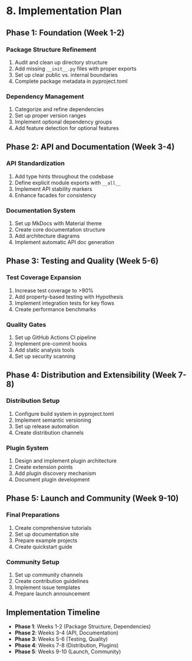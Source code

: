 # 8. Implementation Plan

## Phase 1: Foundation (Week 1-2)

### Package Structure Refinement
1. Audit and clean up directory structure
2. Add missing `__init__.py` files with proper exports
3. Set up clear public vs. internal boundaries
4. Complete package metadata in pyproject.toml

### Dependency Management
1. Categorize and refine dependencies
2. Set up proper version ranges
3. Implement optional dependency groups
4. Add feature detection for optional features

## Phase 2: API and Documentation (Week 3-4)

### API Standardization
1. Add type hints throughout the codebase
2. Define explicit module exports with `__all__`
3. Implement API stability markers
4. Enhance facades for consistency

### Documentation System
1. Set up MkDocs with Material theme
2. Create core documentation structure
3. Add architecture diagrams
4. Implement automatic API doc generation

## Phase 3: Testing and Quality (Week 5-6)

### Test Coverage Expansion
1. Increase test coverage to >90%
2. Add property-based testing with Hypothesis
3. Implement integration tests for key flows
4. Create performance benchmarks

### Quality Gates
1. Set up GitHub Actions CI pipeline
2. Implement pre-commit hooks
3. Add static analysis tools
4. Set up security scanning

## Phase 4: Distribution and Extensibility (Week 7-8)

### Distribution Setup
1. Configure build system in pyproject.toml
2. Implement semantic versioning
3. Set up release automation
4. Create distribution channels

### Plugin System
1. Design and implement plugin architecture
2. Create extension points
3. Add plugin discovery mechanism
4. Document plugin development

## Phase 5: Launch and Community (Week 9-10)

### Final Preparations
1. Create comprehensive tutorials
2. Set up documentation site
3. Prepare example projects
4. Create quickstart guide

### Community Setup
1. Set up community channels
2. Create contribution guidelines
3. Implement issue templates
4. Prepare launch announcement

## Implementation Timeline
- **Phase 1**: Weeks 1-2 (Package Structure, Dependencies)
- **Phase 2**: Weeks 3-4 (API, Documentation)
- **Phase 3**: Weeks 5-6 (Testing, Quality)
- **Phase 4**: Weeks 7-8 (Distribution, Plugins)
- **Phase 5**: Weeks 9-10 (Launch, Community)